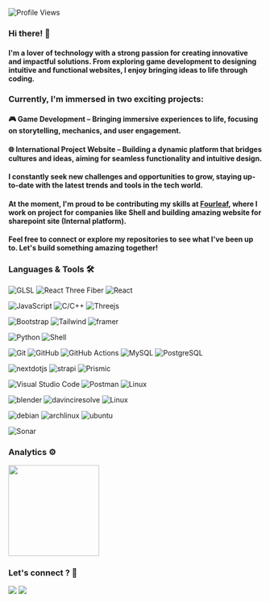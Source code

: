 ![Profile Views](https://komarev.com/ghpvc/?username=humbertoragazzini&color=blue)

<!-- <h1><img src="https://emojis.slackmojis.com/emojis/images/1531849430/4246/blob-sunglasses.gif?1531849430" width="30"/> Hello World ! </h1> -->

### Hi there! 👋

#### I'm a lover of technology with a strong passion for creating innovative and impactful solutions. From exploring game development to designing intuitive and functional websites, I enjoy bringing ideas to life through coding.

### Currently, I'm immersed in two exciting projects:

#### 🎮 Game Development – Bringing immersive experiences to life, focusing on storytelling, mechanics, and user engagement.

#### 🌐 International Project Website – Building a dynamic platform that bridges cultures and ideas, aiming for seamless functionality and intuitive design.

#### I constantly seek new challenges and opportunities to grow, staying up-to-date with the latest trends and tools in the tech world.

#### At the moment, I'm proud to be contributing my skills at [Fourleaf](https://www.fourleaf.co.uk/), where I work on project for companies like Shell and building amazing website for sharepoint site (Internal platform).

#### Feel free to connect or explore my repositories to see what I've been up to. Let's build something amazing together!

### Languages & Tools 🛠

![GLSL](https://img.shields.io/badge/-GLSL-05122A?style=flat&logo=webgl) ![React Three Fiber](https://img.shields.io/badge/-React%20Three%20Fiber-05122A?style=flat&logo=react) ![React](https://img.shields.io/badge/-React-05122A?style=flat&logo=react)&nbsp;

![JavaScript](https://img.shields.io/badge/-JavaScript-05122A?style=flat&logo=javascript) ![C/C++](https://img.shields.io/badge/-C%2B%2B-05122A?style=flat&logo=cplusplus) ![Threejs](https://img.shields.io/badge/-Threejs-05122A?style=flat&logo=javascript)&nbsp;

![Bootstrap](https://img.shields.io/badge/-Bootstrap-05122A?style=flat&logo=bootstrap) ![Tailwind](https://img.shields.io/badge/-Tailwindcss-05122A?style=flat&logo=tailwindcss) ![framer](https://img.shields.io/badge/-Framer-05122A?style=flat&logo=framer)&nbsp;

![Python](https://img.shields.io/badge/-Python-05122A?style=flat&logo=python) ![Shell](https://img.shields.io/badge/Shell-05122A?style=flat&logo=gnu-bash&logoColor=white) &nbsp;

![Git](https://img.shields.io/badge/-Git-05122A?style=flat&logo=git) ![GitHub](https://img.shields.io/badge/-GitHub-05122A?style=flat&logo=github) ![GitHub Actions](https://img.shields.io/badge/GitHub%20Actions%20-05122A?style=flat&logo=github-actions&logoColor=white) ![MySQL](https://img.shields.io/badge/-MySQL-05122A?style=flat&logo=mysql&logoColor=white) ![PostgreSQL](https://img.shields.io/badge/-PostgreSQL-05122A?style=flat&logo=postgresql)&nbsp;

![nextdotjs](https://img.shields.io/badge/-NextJS-05122A?style=flat&logo=nextdotjs) ![strapi](https://img.shields.io/badge/-Strapi-05122A?style=flat&logo=strapi) ![Prismic](https://img.shields.io/badge/-Prismic-05122A?style=flat&logo=prismic)&nbsp;

![Visual Studio Code](https://img.shields.io/badge/-Visual%20Studio%20Code-05122A?style=flat&logo=visual-studio-code&logoColor=007ACC) ![Postman](https://img.shields.io/badge/-Postman-05122A?style=flat&logo=postman) ![Linux](https://img.shields.io/badge/-Linux-05122A?style=flat&logo=linux&logoColor=white)&nbsp;

![blender](https://img.shields.io/badge/-Blender-05122A?style=flat&logo=blender&logoColor=007ACC) ![davinciresolve](https://img.shields.io/badge/-Davinci-05122A?style=flat&logo=davinciresolve) ![Linux](https://img.shields.io/badge/-Linux-05122A?style=flat&logo=linux&logoColor=white)&nbsp;

![debian](https://img.shields.io/badge/-Debian-05122A?style=flat&logo=debian&logoColor=007ACC) ![archlinux](https://img.shields.io/badge/-Arch-05122A?style=flat&logo=archlinux) ![ubuntu](https://img.shields.io/badge/-Ubuntu-05122A?style=flat&logo=ubuntu&logoColor=white)&nbsp;

![Sonar](https://img.shields.io/badge/-Sonar-05122A?style=flat&logo=sonar)

### Analytics ⚙️

<p align="left">
  <img height="180em" src="https://github-readme-streak-stats.herokuapp.com/?user=humbertoragazzini" />
</p>

### Let's connect ? 🤝

<p align="left">
<a href="https://www.linkedin.com/in/humberto-ragazzini-6b407bb6"><img src="https://img.shields.io/badge/Linkedin-Ragazzini?style=plastic&logo=Linkedin&logoColor=white&label=Humberto%20Ragazzini&labelColor=ff5555&color=5555ff"/></a>
<a href="mailto:hmragazzini@hotmail.com"><img src="https://img.shields.io/badge/humberto-ragazzini?style=plastic&logo=maildotru&logoColor=white&label=hmragazzini%40hotmail.com&labelColor=ff5555&color=5555ff"/></a>
</p>
